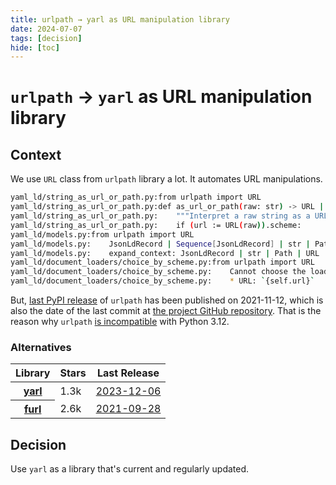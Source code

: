 ```yaml
---
title: urlpath → yarl as URL manipulation library
date: 2024-07-07
tags: [decision]
hide: [toc]
---
```


# `urlpath` → `yarl` as URL manipulation library

## Context

We use `URL` class from `urlpath` library a lot. It automates URL manipulations.

```bash title="grep --include '*.py' -R URL yaml_ld | head"
yaml_ld/string_as_url_or_path.py:from urlpath import URL
yaml_ld/string_as_url_or_path.py:def as_url_or_path(raw: str) -> URL | Path:
yaml_ld/string_as_url_or_path.py:    """Interpret a raw string as a URL or a local disk path."""
yaml_ld/string_as_url_or_path.py:    if (url := URL(raw)).scheme:
yaml_ld/models.py:from urlpath import URL
yaml_ld/models.py:    JsonLdRecord | Sequence[JsonLdRecord] | str | Path | URL | RemoteDocument
yaml_ld/models.py:    expand_context: JsonLdRecord | str | Path | URL | None = None
yaml_ld/document_loaders/choice_by_scheme.py:from urlpath import URL
yaml_ld/document_loaders/choice_by_scheme.py:    Cannot choose the loader by URL protocol.
yaml_ld/document_loaders/choice_by_scheme.py:    * URL: `{self.url}`
```

But, [last PyPI release](https://pypi.org/project/urlpath/) of `urlpath` has been published on 2021-11-12, which is also the date of the last commit at [the project GitHub repository](https://github.com/brandonschabell/urlpath). That is the reason why `urlpath` [is incompatible](https://github.com/brandonschabell/urlpath/issues/6) with Python 3.12. 

### Alternatives

<table>
    <thead>
        <tr>
            <th>Library</th>
            <th>Stars</th>
            <th>Last Release</th>
        </tr>
    </thead>
    <tbody>
        <tr>
            <th>
                <a href="https://github.com/aio-libs/yarl">yarl</a>
            </th>
            <td>1.3k</td>
            <td>
                <a href="https://pypi.org/project/yarl/">2023-12-06</a>
            </td>
        </tr>
        <tr>
            <th>
                <a href="https://github.com/gruns/furl">furl</a>
            </th>
            <td>2.6k</td>
            <td>
                <a href="https://pypi.org/project/furl/">2021-09-28</a>
            </td>
        </tr>
    </tbody>
</table>

## Decision

Use `yarl` as a library that's current and regularly updated.
